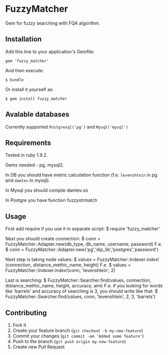 # FuzzyMatcher

Gem for fuzzy searching with FQA algorithm.

## Installation

Add this line to your application's Gemfile:

    gem 'fuzzy_matcher'

And then execute:

    $ bundle

Or install it yourself as:

    $ gem install fuzzy_matcher

## Avalable databases

Currently supported `Postgresql('pg')` and `Mysql('mysql')`

## Requirements

Tested in ruby 1.9.2.

Gems needed - pg, mysql2.

In DB you should have metric calculation function (f.e. `levenshtein` in pg and `damlev` in mysql).

In Mysql you should compile damlev.so

In Postgre you have function fuzzystrmatch

## Usage

First add require if you use it in separate script:
    $ require 'fuzzy_matcher'

Next you should create connection:
    $ conn = FuzzyMatcher::Adapter.new(db_type, db_name, username, password)
F.e.
    $ conn = FuzzyMatcher::Adapter.new('pg','dip_lib','postgres','password')

Next step is taking node values:
    $ values = FuzzyMatcher::Indexer.index!(connection, distance_methic_name, height)
F.e.
    $ values = FuzzyMatcher::Indexer.index!(conn, 'levenshtein', 2)

Last is searching:
    $ FuzzyMatcher::Searcher.find(values, connection, distance_methic_name, height, accuracy, aim)
F.e. if you looking for words like 'barrels' and accuracy of searching is 3, you should write like that:
    $ FuzzyMatcher::Searcher.find(values, conn, 'levenshtein', 2, 3, 'barrels')

## Contributing

1. Fork it
2. Create your feature branch (`git checkout -b my-new-feature`)
3. Commit your changes (`git commit -am 'Added some feature'`)
4. Push to the branch (`git push origin my-new-feature`)
5. Create new Pull Request
